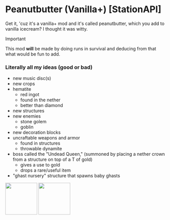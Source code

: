 # Peanutbutter (Vanilla+) [StationAPI]

Get it, 'cuz it's a vanilla+ mod and it's called peanutbutter, which you add to vanilla icecream? I thought it was witty.

> [!IMPORTANT]
> This mod **will** be made by doing runs in survival and deducing from that what would be fun to add.

### Literally all my ideas (good or bad)
- new music disc(s)
- new crops
- hematite
  - red ingot
  - found in the nether
  - better than diamond
- new structures
- new enemies
  - stone golem
  - goblin
- new decoration blocks
- uncraftable weapons and armor
  - found in structures
  - throwable dynamite
- boss called the "Undead Queen," (summoned by placing a nether crown from a structure on top of a T of gold)
  - gives a use to gold
  - drops a rare/useful item
- "ghast nursery" structure that spawns baby ghasts

<img height="100" src="https://static.wikia.nocookie.net/stardew-valley-minecraft-datapack/images/9/96/Music_disc_concernedapewinternocturneofice.png">
<img height="100" src="https://static.wikia.nocookie.net/shivaxis-rlcraft/images/c/cc/Iron_Hammer_%28Better_Survival%29.png">
